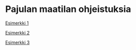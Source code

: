 # Pajulan maatilan ohjeistuksia

[Esimerkki 1](https://tarunuutinen.github.io/esimerkki1) 
 
[Esimerkki 2](https://tarunuutinen.github.io/esimerkki2)

[Esimerkki 3](https://tarunuutinen.github.io/esimerkki3)